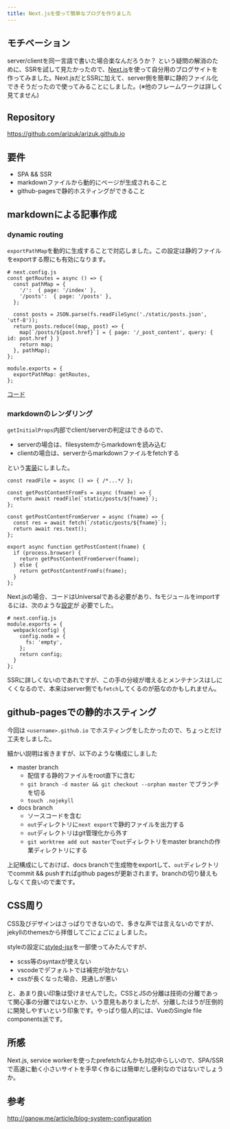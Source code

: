 ```yaml
---
title: Next.jsを使って簡単なブログを作りました
---
```


## モチベーション
server/clientを同一言語で書いた場合楽なんだろうか？ という疑問の解消のために、SSRを試して見たかったので、[Next.js](https://github.com/zeit/next.js)を使って自分用のブログサイトを作ってみました。Next.jsだとSSRに加えて、server側を簡単に静的ファイル化できそうだったので使ってみることにしました。(※他のフレームワークは詳しく見てません)

## Repository
https://github.com/arizuk/arizuk.github.io

## 要件

- SPA && SSR
- markdownファイルから動的にページが生成されること
- github-pagesで静的ホスティングができること


## markdownによる記事作成

### dynamic routing

`exportPathMap`を動的に生成することで対応しました。この設定は静的ファイルをexportする際にも有効になります。

```
# next.config.js
const getRoutes = async () => {
  const pathMap = {
    '/':  { page: '/index' },
    '/posts':  { page: '/posts' },
  };

  const posts = JSON.parse(fs.readFileSync('./static/posts.json', 'utf-8'));
  return posts.reduce((map, post) => {
    map[`/posts/${post.href}`] = { page: '/_post_content', query: { id: post.href } }
    return map;
  }, pathMap);
};

module.exports = {
  exportPathMap: getRoutes,
};
```

[コード](https://github.com/arizuk/arizuk.github.io/blob/f1ab8fbc48c74f9e5186aded4389ae95ce8e7a61/next.config.js#L4)

### markdownのレンダリング

`getInitialProps`内部でclient/serverの判定はできるので、

- serverの場合は、filesystemからmarkdownを読み込む
- clientの場合は、serverからmarkdownファイルをfetchする

という[実装](https://github.com/arizuk/arizuk.github.io/blob/f1ab8fbc48c74f9e5186aded4389ae95ce8e7a61/utils/index.js#L43)にしました。

```
const readFile = async () => { /*...*/ };

const getPostContentFromFs = async (fname) => {
  return await readFile(`static/posts/${fname}`);
};

const getPostContentFromServer = async (fname) => {
  const res = await fetch(`/static/posts/${fname}`);
  return await res.text();
};

export async function getPostContent(fname) {
  if (process.browser) {
    return getPostContentFromServer(fname);
  } else {
    return getPostContentFromFs(fname);
  }
};
```


Next.jsの場合、コードはUniversalである必要があり、fsモジュールをimportするには、次のような[設定](https://github.com/arizuk/arizuk.github.io/blob/f1ab8fbc48c74f9e5186aded4389ae95ce8e7a61/next.config.js#L20)が
必要でした。

```
# next.config.js
module.exports = {
  webpack(config) {
    config.node = {
      fs: 'empty',
    };
    return config;
  }
};
```

SSRに詳しくないのであれですが、この手の分岐が増えるとメンテナンスはしにくくなるので、本来はserver側でも`fetch`してくるのが筋なのかもしれません。

## github-pagesでの静的ホスティング

今回は `<username>.github.io` でホスティングをしたかったので、ちょっとだけ工夫をしました。

細かい説明は省きますが、以下のような構成にしました

- master branch
  - 配信する静的ファイルをroot直下に含む
  - `git branch -d master && git checkout --orphan master` でブランチを切る
  - `touch .nojekyll`
- docs branch
  - ソースコードを含む
  - `out`ディレクトリに`next export`で静的ファイルを出力する
  - `out`ディレクトリはgit管理化から外す
  - `git worktree add out master`で`out`ディレクトリをmaster branchの作業ディレクトリにする

上記構成にしておけば、docs branchで生成物をexportして、`out`ディレクトリでcommit && pushすればgithub pagesが更新されます。branchの切り替えもしなくて良いので楽です。

## CSS周り

CSS及びデザインはさっぱりできないので、多きな声では言えないのですが、jekyllのthemesから拝借してごにょごにょしました。

styleの設定に[styled-jsx](https://github.com/zeit/styled-jsx)を一部使ってみたんですが、

* scss等のsyntaxが使えない
* vscodeでデフォルトでは補完が効かない
* cssが長くなった場合、見通しが悪い

と、あまり良い印象は受けませんでした。CSSとJSの分離は技術の分離であって関心事の分離ではないとか、いう意見もありましたが、分離したほうが圧倒的に開発しやすいという印象です。やっぱり個人的には、VueのSingle file components派です。

## 所感

Next.js, service workerを使ったprefetchなんかも対応中らしいので、SPA/SSRで高速に動く小さいサイトを手早く作るには簡単だし便利なのではないでしょうか。

## 参考
http://ganow.me/article/blog-system-configuration